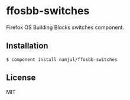 # ffosbb-switches

  Firefox OS Building Blocks switches component.

## Installation

    $ component install namjul/ffosbb-switches

## License

  MIT
